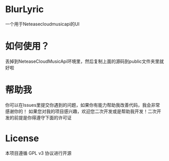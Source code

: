 # BlurLyric
一个用于Neteasecloudmusicapi的UI

# 如何使用？
丢掉到NeteaseCloudMusicApi环境里，然后复制上面的源码到public文件夹里就好啦

# 帮助我
你可以在Issues里提交你遇到的问题，如果你有能力帮助我改善代码，我会非常感谢你的！
如果您对我的项目感兴趣，欢迎您二次开发或是帮助我开发！二次开发的前提是你得遵守下面的许可证

# License
本项目遵循 GPL v3 协议进行开源
